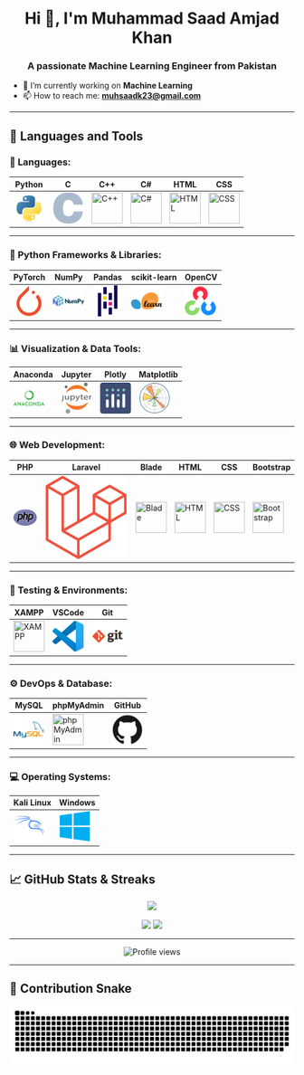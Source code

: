 <h1 align="center">Hi 👋, I'm Muhammad Saad Amjad Khan</h1>
<h3 align="center">A passionate Machine Learning Engineer from Pakistan</h3>

- 🔭 I’m currently working on **Machine Learning**
- 📫 How to reach me: **muhsaadk23@gmail.com**

---

## 🧠 Languages and Tools

<div>

### 🚀 Languages:
| Python | C | C++ | C# | HTML | CSS |
|--------|----|-----|-----|------|------|
| <img src="https://github.com/devicons/devicon/blob/master/icons/python/python-original.svg" title="Python" width="55" height="55"/> | <img src="https://github.com/devicons/devicon/blob/master/icons/c/c-original.svg" title="C" width="55" height="55"/> | <img src="https://cdn.jsdelivr.net/gh/devicons/devicon@latest/icons/cplusplus/cplusplus-original.svg" title="C++" width="55" height="55"/> | <img src="https://cdn.jsdelivr.net/gh/devicons/devicon@latest/icons/csharp/csharp-original.svg" title="C#" width="55" height="55"/> | <img src="https://cdn.jsdelivr.net/gh/devicons/devicon@latest/icons/html5/html5-original.svg" title="HTML" width="55" height="55"/> | <img src="https://cdn.jsdelivr.net/gh/devicons/devicon@latest/icons/css3/css3-original.svg" title="CSS" width="55" height="55"/> |

---

### 🧰 Python Frameworks & Libraries:

| PyTorch | NumPy | Pandas | scikit-learn | OpenCV |
|---------|-------|--------|--------------|--------|
| <img src="https://github.com/devicons/devicon/blob/master/icons/pytorch/pytorch-original.svg" title="PyTorch" width="55" height="55"/> | <img src="https://github.com/devicons/devicon/blob/master/icons/numpy/numpy-original-wordmark.svg" title="NumPy" width="55" height="55"/> | <img src="https://github.com/devicons/devicon/blob/master/icons/pandas/pandas-original.svg" title="Pandas" width="55" height="55"/> | <img src="https://github.com/devicons/devicon/blob/master/icons/scikitlearn/scikitlearn-original.svg" title="scikit-learn" width="55" height="55"/> | <img src="https://github.com/devicons/devicon/blob/master/icons/opencv/opencv-original.svg" title="OpenCV" width="55" height="55"/> |

---

### 📊 Visualization & Data Tools:

| Anaconda | Jupyter | Plotly | Matplotlib |
|----------|---------|--------|------------|
| <img src="https://github.com/devicons/devicon/blob/master/icons/anaconda/anaconda-original-wordmark.svg" title="Anaconda" width="55" height="55"/> | <img src="https://github.com/devicons/devicon/blob/master/icons/jupyter/jupyter-original-wordmark.svg" title="Jupyter" width="55" height="55"/> | <img src="https://github.com/devicons/devicon/blob/master/icons/plotly/plotly-original.svg" title="Plotly" width="55" height="55"/> | <img src="https://github.com/devicons/devicon/blob/master/icons/matplotlib/matplotlib-original.svg" title="Matplotlib" width="55" height="55"/> |

---

### 🌐 Web Development:

| PHP | Laravel | Blade | HTML | CSS | Bootstrap |
|-----|---------|-------|------|-----|-----------|
| <img src="https://github.com/devicons/devicon/blob/master/icons/php/php-original.svg" title="PHP" width="55" height="55"/> | <img src="https://github.com/devicons/devicon/blob/master/icons/laravel/laravel-original.svg"/> | <img src="https://cdn.jsdelivr.net/gh/devicons/devicon/icons/blade/blade-original.svg" title="Blade" width="55" height="55"/> | <img src="https://cdn.jsdelivr.net/gh/devicons/devicon@latest/icons/html5/html5-original.svg" title="HTML" width="55" height="55"/> | <img src="https://cdn.jsdelivr.net/gh/devicons/devicon@latest/icons/css3/css3-original.svg" title="CSS" width="55" height="55"/> | <img src="https://cdn.jsdelivr.net/gh/devicons/devicon@latest/icons/bootstrap/bootstrap-original.svg" title="Bootstrap" width="55" height="55"/> |

---

### 🧪 Testing & Environments:

| XAMPP | VSCode | Git |
|-------|--------|-----|
| <img src="https://www.svgrepo.com/show/374171/xampp.svg" title="XAMPP" width="55" height="55"/> | <img src="https://github.com/devicons/devicon/blob/master/icons/vscode/vscode-original.svg" title="VSCode" width="55" height="55"/> | <img src="https://github.com/devicons/devicon/blob/master/icons/git/git-original-wordmark.svg" title="Git" width="55" height="55"/> |

---

### ⚙️ DevOps & Database:

| MySQL | phpMyAdmin | GitHub |
|-------|------------|--------|
| <img src="https://github.com/devicons/devicon/blob/master/icons/mysql/mysql-original-wordmark.svg" title="MySQL" width="55" height="55"/> | <img src="https://www.phpmyadmin.net/static/images/logo-og.png" title="phpMyAdmin" width="55" height="55"/> | <img src="https://github.com/devicons/devicon/blob/master/icons/github/github-original.svg" title="GitHub" width="55" height="55"/> |

---

### 💻 Operating Systems:

| Kali Linux | Windows |
|------------|---------|
| <img src="https://github.com/canaleal/devicon/blob/new-icon-kali-linux/icons/kalilinux/kalilinux-original-wordmark.svg" title="Kali Linux" width="55" height="55"/> | <img src="https://github.com/devicons/devicon/blob/master/icons/windows8/windows8-original.svg" title="Windows" width="55" height="55"/> |

</div>

---

## 📈 GitHub Stats & Streaks

<p align="center">
  <img width="800" src="https://github-readme-streak-stats.herokuapp.com/?user=saadamjad23&theme=highcontrast&hide_border=true">
</p>

<p align="center">
  <img width="400" src="https://github-readme-stats.vercel.app/api?username=saadamjad23&show_icons=true&theme=vision-friendly-dark">
  <img width="400" src="https://github-readme-stats.vercel.app/api/top-langs/?username=saadamjad23&layout=compact&theme=vision-friendly-dark">
</p>

---

<div id="header" align="center">
  <img src="https://komarev.com/ghpvc/?username=saadamjad23&style=for-the-badge&color=orange" alt="Profile views"/>
</div>

---

## 🐍 Contribution Snake

<picture>
  <source media="(prefers-color-scheme: dark)" srcset="https://raw.githubusercontent.com/platane/snk/output/github-contribution-grid-snake-dark.svg" />
  <source media="(prefers-color-scheme: light)" srcset="https://raw.githubusercontent.com/platane/snk/output/github-contribution-grid-snake.svg" />
  <img alt="GitHub contribution grid snake animation" src="https://raw.githubusercontent.com/platane/snk/output/github-contribution-grid-snake.svg" />
</picture>
